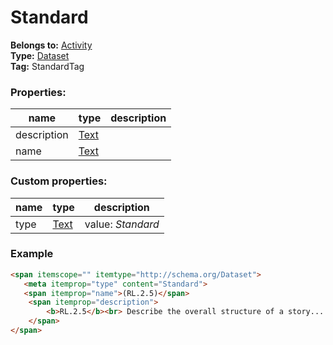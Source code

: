 # Standard

**Belongs to:** [Activity](../activity.md)  
**Type:** [Dataset](http://schema.org/Dataset)  
**Tag:** StandardTag
 
### Properties:

|name|type|description|
|----|----|-----------|
|description|[Text](http://schema.org/Text)||
|name|[Text](http://schema.org/Text)||

### Custom properties:

|name|type|description|
|----|----|-----------|
|type|[Text](http://schema.org/Text)|value: _Standard_|

### Example

```html
<span itemscope="" itemtype="http://schema.org/Dataset">
   <meta itemprop="type" content="Standard">
   <span itemprop="name">(RL.2.5)</span>
    <span itemprop="description">
        <b>RL.2.5</b><br> Describe the overall structure of a story...
    </span>
</span>
```
